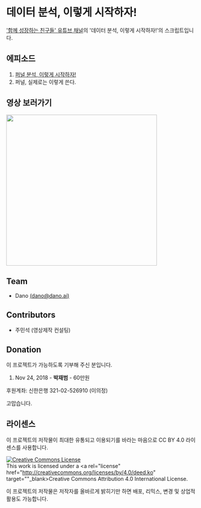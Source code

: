 # 데이터 분석, 이렇게 시작하자!
['함께 성장하는 친구들' 유튜브 채널](http://bit.ly/2TnvFwlFromGithub)의 '데이터 분석, 이렇게 시작하자!'의 스크립트입니다.

## 에피소드
1. [퍼널 분석, 이렇게 시작하자!](funnel-analysis-basic.md)
2. 퍼널, 실제로는 이렇게 쓴다.


## 영상 보러가기
[<img src="https://img.youtube.com/vi/kRPU70VG2GY/0.jpg" width="400">](http://bit.ly/2A5RFUd)

## Team
- Dano [(dano@dano.ai)](mailto:dano@dano.ai)


## Contributors
- 주민석 (영상제작 컨설팅)

## Donation
이 프로젝트가 가능하도록 기부해 주신 분입니다.

1. Nov 24, 2018 - **박재범** -  60만원

후원계좌: 신한은행 321-02-526910 (이의정)

고맙습니다.

## 라이센스
이 프로젝트의 저작물이 최대한 유통되고 이용되기를 바라는 마음으로 CC BY 4.0 라이센스를 사용합니다.

<a rel="license" href="http://creativecommons.org/licenses/by/4.0/"><img alt="Creative Commons License" style="border-width:0" src="https://i.creativecommons.org/l/by/4.0/88x31.png" /></a><br />This work is licensed under a <a rel="license" href="http://creativecommons.org/licenses/by/4.0/deed.ko" target=""_blank>Creative Commons Attribution 4.0 International License</a>.

이 프로젝트의 저작물은 저작자를 올바르게 밝히기만 하면 배포, 리믹스, 변경 및 상업적 활용도 가능합니다.